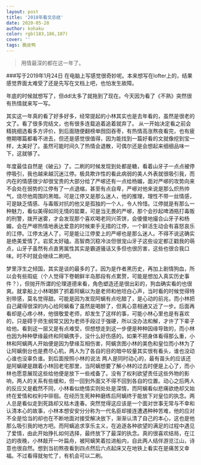 ```yaml
---
layout: post
title: '2018年看文总结'
date: 2020-05-28
author: kohaku
color: rgb(183,186,107)
cover: ''
tags: 脆皮鸭
---
```


>用情最深的都在这一年了。

###写于2019年1月24日
在电脑上写感觉很奇妙呢。本来想写在lofter上的，结果感觉界面太难受了还是先写在文档上吧，也怕发生故障。

年底的时候就想写了，但ddl太多了就拖到了现在。今天因为看了《不熟》突然很有热情就来写一写。

其实这一年真的看了好多好多，经常提起的小林其实也是去年看的，虽然是很老的文了。看了很多完结文，也有很多连载追着追着就弃了。
从一开始决定看之前会精挑细选看多方评价，到后面随便翻榜单囫囵吞枣，有热情高涨熬夜看完，也有疲倦期哪篇都看不进去，但还是感觉很值得，因为能找到一篇好看的文就像挖到宝一样，太美好了。虽然可能时间久了热情会退散，可偶尔还是会想起来细细品味一下，这就够了。

年度最佳自然是《破云》了。二刷的时候发现到处都是糖，看着山牙子一点点被停停吸引，我也越来越沉迷江停。极具欺诈性的看此病弱的美人外表就很吸引我，而内在的情感很少却很宝贵的大部分给了严峫还有一点给杨媚，面对严峫的攻势向来不会处在弱势的江停有了一点退缩，甚至有点自卑，严峫对他来说是那么炽热帅气，烧尽他周围的黑暗。可是江停又是那么迷人，他的推理，理性不带一丝情感，可是缺乏情感、与毒贩对抗的他又是孤独的一个人，令人怜惜。江停就是有那么一种魅力，看似美得如同无情的罂粟，可是当无畏的严峫，那个会抄起啤酒瓶打毒贩的刑警，拨开迷雾，才会发现那个喜欢喝老同兴茶饼，会傻傻地撮合山牙子和杨媚，会在严峫热情地表达爱意的时候束手无措的江停，一个鲜活生动会有喜怒哀乐的江停。江停太迷人了，可是能让江停爱上的严峫也是那么迷人。不得不说这确实是绝美爱情了。岩浆太好磕。高智商沉稳冷淡但很宠山牙子这些设定都正戳我的萌点，山牙子虽然有点直男属性其实是霸道骚话又多但也很厉害，这些也很合我口味。时不时就会继续二刷吧。

梦里浮生之倾国，其实是谈的最多的了。因为是作者黑历史，再加上剧情狗血，所以会有些瑕疵（个人觉得下卷朝鲜半岛那段有点累赘，可能是想加入真实历史事件？），但抛开所谓的伦理道德来看，角色塑造还是很出彩的，狗血确实看的也很爽。就拿船上小林喝醉了抓着阿螭以为是老师和他坦白心声，当时看的时候觉得特别带感，莫名觉得甜。可能是因为发现阿螭有点吃醋了，是心动的前兆，而小林把自己藏得很深的内心给阿螭看了虽然是喝醉了，但离心意相通又近了一步。后面再看却是心疼小林，他很敬爱老师，却发生了这样的事，可能小林心里也是有喜欢的，只是碍于师生纲常又因为老师手段过于强硬，所以没办法和解，才许了下辈子给他。看到这一层又是有点难受，但想想走到这一步便是种种因缘导致的，而小林也因为种种孽缘最终和阿螭携手，没什么好伤感的。如果不把身体看得那么重，小林和阿螭两人开始便是因为孽缘互相伤害，阿螭贪图小林的美色和皇位而小林为了让阿螭倒台也是费尽心机，两人为了各自的目的暗中较量其实很有看头，谁也没动心谁也没辜负谁。到后面按照小林的说法 两人是同时动心的，最有苗头的应该还是阿螭硬是跟着小林回老宅那里，当阿螭想要了解小林的过去时便是上心了，而小林也愿意展现这些给他便是放下一些戒备了。没有了权利欲望责任这些外物的影响，两人的关系有些缓和，但一回到外面又不得不回到各自的位置。动心之后两人的反应又是截然不同，小林看似绝情实则处处是深情，而阿螭看似悲痛欲绝却又始终在爱情和权利中徘徊。在经历生死种种磨练后阿螭终于能放下对皇位的执念。两人总是看似走到死路却又枯木逢春。突然觉得这应该是一个面对世事无常与不幸和认清本心的故事，小林本想安安分分称为一代名臣却接连遭遇种种苦难，他的应对不全是恰当的却也在不断地面对接受解决放下，渐渐认清了自己的本心，这也是他那么吸引我的地方吧。而阿螭追求享乐主义，在追逐各种欲望的满足的过程中遇见了爱情，由此开始挣扎如何选择，最终放下了最深的执念。真的很喜欢结局，在江边的夜晚，小林敲开一叶扁舟，被阿螭笑着拉进船内，自此两人结伴游览江山，诗意也很自然。想到当初熬夜看到四点然后六点起床又在地铁上看实在是痛苦又幸福。不过看得就匆忙了，有机会可以二刷。


